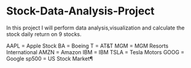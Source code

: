 # Stock-Data-Analysis-Project


In this project I will perform data analysis,visualization and calculate the stock daily return on 9 stocks.



AAPL = Apple Stock
BA = Boeing
T = AT&T
MGM = MGM Resorts International
AMZN = Amazon
IBM = IBM
TSLA = Tesla Motors
GOOG = Google
sp500 = US Stock Market¶
